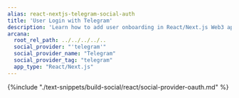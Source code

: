 ```yaml
---
alias: react-nextjs-telegram-social-auth
title: 'User Login with Telegram'
description: 'Learn how to add user onboarding in React/Next.js Web3 apps using custom login UI and Telegram as the social login provider.'
arcana:
  root_rel_path: ../../../../..
  social_provider: "'telegram'"
  social_provider_name: "Telegram"
  social_provider_tag: "telegram"
  app_type: "React/Next.js"
---
```


{%include "./text-snippets/build-social/react/social-provider-oauth.md" %}
